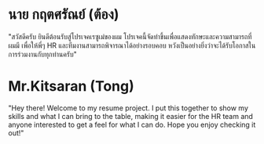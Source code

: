 # นาย กฤตศรัณย์ (ต้อง)
"สวัสดีครับ ยินดีต้อนรับสู่โปรเจคเรซูเม่ของผม โปรเจคนี้จัดทำขึ้นเพื่อแสดงทักษะและความสามารถที่ผมมี เพื่อให้พี่ๆ HR และทีมงานสามารถพิจารณาได้อย่างรอบคอบ หวังเป็นอย่างยิ่งว่าจะได้รับโอกาสในการร่วมงานกับทุกท่านครับ"



# Mr.Kitsaran (Tong)
"Hey there! Welcome to my resume project. I put this together to show my skills and what I can bring to the table, making it easier for the HR team and anyone interested to get a feel for what I can do. Hope you enjoy checking it out!"
